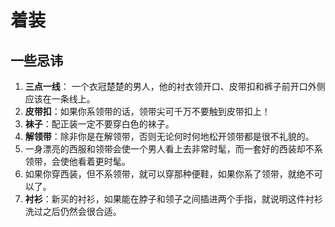 # 着装
## 一些忌讳
1. **三点一线**： 一个衣冠楚楚的男人，他的衬衣领开口、皮带扣和裤子前开口外侧应该在一条线上。
2. **皮带扣**：如果你系领带的话，领带尖可千万不要触到皮带扣上！
3. **袜子**：配正装一定不要穿白色的袜子。
4. **解领带**：除非你是在解领带，否则无论何时何地松开领带都是很不礼貌的。
5. 一身漂亮的西服和领带会使一个男人看上去非常时髦，而一套好的西装却不系领带，会使他看着更时髦。
6. 如果你穿西装，但不系领带，就可以穿那种便鞋，如果你系了领带，就绝不可以了。
7. **衬衫**：新买的衬衫，如果能在脖子和领子之间插进两个手指，就说明这件衬衫洗过之后仍然会很合适。